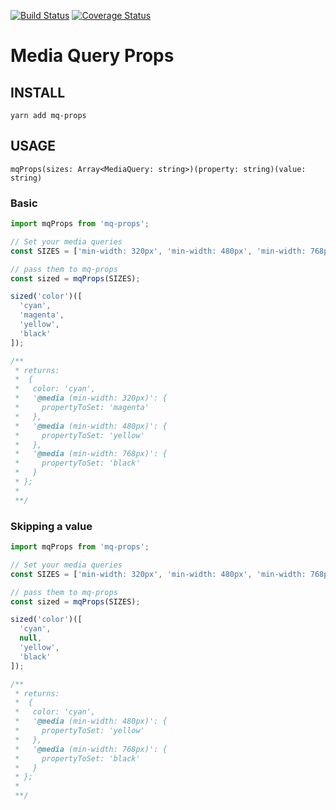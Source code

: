 [![Build Status](https://travis-ci.org/VinSpee/mq-array-sizes.svg?branch=master)](https://travis-ci.org/VinSpee/mq-array-sizes)
[![Coverage Status](https://coveralls.io/repos/github/VinSpee/mq-array-sizes/badge.svg?branch=master)](https://coveralls.io/github/VinSpee/mq-array-sizes?branch=master)

# Media Query Props

## INSTALL

`yarn add mq-props`

## USAGE

`mqProps(sizes: Array<MediaQuery: string>)(property: string)(value: string)`

### Basic

```js
import mqProps from 'mq-props';

// Set your media queries
const SIZES = ['min-width: 320px', 'min-width: 480px', 'min-width: 768px'];

// pass them to mq-props
const sized = mqProps(SIZES);

sized('color')([
  'cyan',
  'magenta',
  'yellow',
  'black'
]);

/**
 * returns:
 *  {
 *   color: 'cyan',
 *   '@media (min-width: 320px)': {
 *     propertyToSet: 'magenta'
 *   },
 *   '@media (min-width: 480px)': {
 *     propertyToSet: 'yellow'
 *   },
 *   '@media (min-width: 768px)': {
 *     propertyToSet: 'black'
 *   }
 * };
 *
 **/
```

### Skipping a value
```js
import mqProps from 'mq-props';

// Set your media queries
const SIZES = ['min-width: 320px', 'min-width: 480px', 'min-width: 768px'];

// pass them to mq-props
const sized = mqProps(SIZES);

sized('color')([
  'cyan',
  null,
  'yellow',
  'black'
]);

/**
 * returns:
 *  {
 *   color: 'cyan',
 *   '@media (min-width: 480px)': {
 *     propertyToSet: 'yellow'
 *   },
 *   '@media (min-width: 768px)': {
 *     propertyToSet: 'black'
 *   }
 * };
 *
 **/
```
